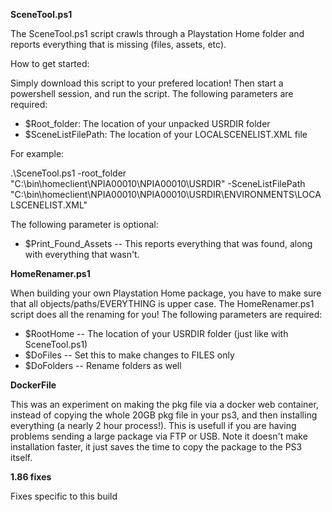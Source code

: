 **SceneTool.ps1**

The SceneTool.ps1 script crawls through a Playstation Home folder and reports everything that is missing (files, assets, etc).

How to get started:

Simply download this script to your prefered location! Then start a powershell session, and run the script. The following parameters are required:

* $Root_folder: The location of your unpacked USRDIR folder
* $SceneListFilePath: The location of your LOCALSCENELIST.XML file

For example:

 .\SceneTool.ps1 -root_folder "C:\bin\homeclient\NPIA00010\NPIA00010\USRDIR" -SceneListFilePath "C:\bin\homeclient\NPIA00010\NPIA00010\USRDIR\ENVIRONMENTS\LOCALSCENELIST.XML"

The following parameter is optional:
* $Print_Found_Assets -- This reports everything that was found, along with everything that wasn't.


**HomeRenamer.ps1**

When building your own Playstation Home package, you have to make sure that all objects/paths/EVERYTHING is upper case. The HomeRenamer.ps1 script does all the renaming for you! The following parameters are required:

* $RootHome -- The location of your USRDIR folder (just like with SceneTool.ps1)
* $DoFiles -- Set this to make changes to FILES only
* $DoFolders -- Rename folders as well

**DockerFile**

This was an experiment on making the pkg file via a docker web container, instead of copying the whole 20GB pkg file in your ps3, and then installing everything (a nearly 2 hour process!). This is usefull if you are having problems sending a large package via FTP or USB. Note it doesn't make installation faster, it just saves the time to copy the package to the PS3 itself.

**1.86 fixes**

Fixes specific to this build